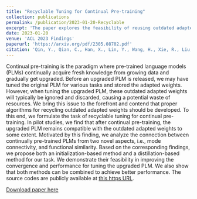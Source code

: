 ```yaml
---
title: "Recyclable Tuning for Continual Pre-training"
collection: publications
permalink: /publication/2023-01-20-Recyclable
excerpt: 'The paper explores the feasibility of reusing outdated adapted weights for continual pre-training'
date: 2023-01-20
venue: 'ACL 2023 Findings'
paperurl: 'https://arxiv.org/pdf/2305.08702.pdf'
citation: 'Qin, Y., Qian, C., Han, X., Lin, Y., Wang, H., Xie, R., Liu, Z., Sun, M., & Zhou, J. (2023). Recyclable Tuning for Continual Pre-training. ArXiv. /abs/2305.08702'
---
```


Continual pre-training is the paradigm where pre-trained language models (PLMs) continually acquire fresh knowledge from growing data and gradually get upgraded. Before an upgraded PLM is released, we may have tuned the original PLM for various tasks and stored the adapted weights. However, when tuning the upgraded PLM, these outdated adapted weights will typically be ignored and discarded, causing a potential waste of resources. We bring this issue to the forefront and contend that proper algorithms for recycling outdated adapted weights should be developed. To this end, we formulate the task of recyclable tuning for continual pre-training. In pilot studies, we find that after continual pre-training, the upgraded PLM remains compatible with the outdated adapted weights to some extent. Motivated by this finding, we analyze the connection between continually pre-trained PLMs from two novel aspects, i.e., mode connectivity, and functional similarity. Based on the corresponding findings, we propose both an initialization-based method and a distillation-based method for our task. We demonstrate their feasibility in improving the convergence and performance for tuning the upgraded PLM. We also show that both methods can be combined to achieve better performance. The source codes are publicly available at [this https URL](https://github.com/thunlp/RecyclableTuning).

[Download paper here](https://arxiv.org/pdf/2305.08702.pdf)

